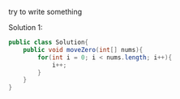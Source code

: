 try to write something

Solution 1:

```java
public class Solution{
    public void moveZero(int[] nums){
        for(int i = 0; i < nums.length; i++){
            i++;
        }
    }
}
```



